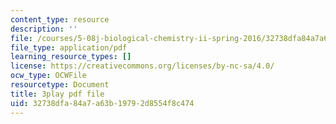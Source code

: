 ```yaml
---
content_type: resource
description: ''
file: /courses/5-08j-biological-chemistry-ii-spring-2016/32738dfa84a7a63b19792d8554f8c474_UYGXwem3vN0.pdf
file_type: application/pdf
learning_resource_types: []
license: https://creativecommons.org/licenses/by-nc-sa/4.0/
ocw_type: OCWFile
resourcetype: Document
title: 3play pdf file
uid: 32738dfa-84a7-a63b-1979-2d8554f8c474
---
```

